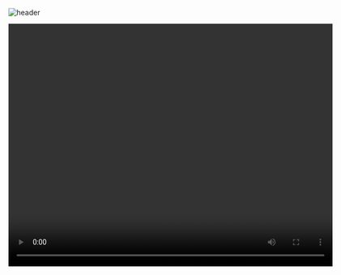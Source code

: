![header](https://capsule-render.vercel.app/api?type=waving&text=Frame%20Construction%20Instructions&animation=scaleIn&color=gradient&fontColor=000000&customColorList=6&height=150&fontSize=50&fontAlignY=35)
<p align="center">
  <video width="640" height="480" src=https://github.com/RHSMcLain/XV-Swarm-2024/assets/116665790/50952fdc-1e23-4627-919b-b8d1b7a6d37c></video/>
</p>
